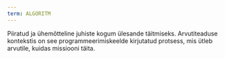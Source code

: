 ```yaml
---
term: ALGORITM
---
```


Piiratud ja ühemõtteline juhiste kogum ülesande täitmiseks. Arvutiteaduse kontekstis on see programmeerimiskeelde kirjutatud protsess, mis ütleb arvutile, kuidas missiooni täita.